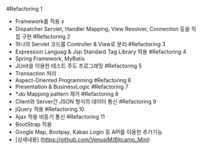 #Refactoring 1
- Framework를 적용 x
- Dispatcher Servlet, Handler Mapping, View Resolver, Connection 등을 직접 구현
#Refactoring 2
- 하나의 Servlet 코드를 Controller & View로 분리
#Refactoring 3
- Expression Languag & Jsp Standard Tag Library 적용
#Refactoring 4
- Spring Framework, MyBatis
- JUnit을 이용한 테스트 주도 프로그래밍
#Refactoring 5
- Transaction 처리
- Aspect-Oriented Programming
#Refactoring 6
- Presentation & BusinessLogic
#Refactoring 7
- *.do Mapping pattern 제거
#Refactoring 8
- Client와 Server간 JSON 형식의 데이터 통신
#Refactoring 9
- jQuery 적용
#Refactoring 10
- Ajax 적용 비동기 통신
#Refactoring 11
- BootStrap 적용
- Google Map, Bootpay, Kakao Login 등 API를 이용한 추가기능
- [상세내용] (https://github.com/VenusIM/Bitcamp_Mini)
